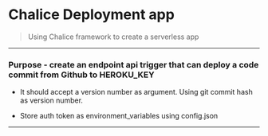 # Chalice Deployment app

> Using Chalice framework to create a serverless app

-----

### Purpose - create an endpoint api trigger that can deploy a code commit from Github to HEROKU_KEY


- It should accept a version number as argument. Using git commit hash as version number.

- Store auth token as environment_variables using config.json

___________________________
